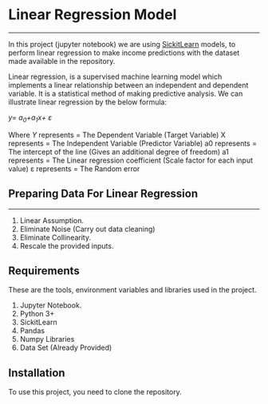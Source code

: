 # Linear Regression Model
***

In this project (jupyter notebook) we are using <a href="https://scikit-learn.org/">SickitLearn</a> models, to perform linear regression to make income predictions with the dataset made available in the repository.

Linear regression, is a supervised machine learning model which implements a linear relationship between an independent and 
dependent variable. It is a statistical method of making predictive analysis.  We can illustrate linear regression by the below formula:

<i>y= a<sub>0</sub>+a<sub>1</sub>x+ ε</i>

Where
<i>Y</i> represents  = The Dependent Variable (Target Variable)
X represents = The Independent Variable (Predictor Variable)
a0 represents = The intercept of the line (Gives an additional degree of freedom)
a1 represents = The Linear regression coefficient (Scale factor for each input value)
ε represents = The Random error

## Preparing Data For Linear Regression
***

1. Linear Assumption. 
2. Eliminate Noise (Carry out data cleaning)
3. Eliminate Collinearity.
4. Rescale the provided inputs.

## Requirements

These are the tools, environment variables and libraries used in the project.

1. Jupyter Notebook.
2. Python 3+
3. SickitLearn
4. Pandas
5. Numpy Libraries
6. Data Set (Already Provided)

## Installation

To use this project, you need to clone the repository.

